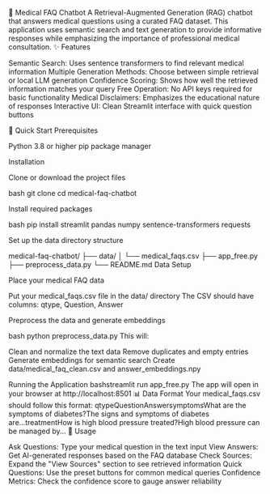 🏥 Medical FAQ Chatbot
A Retrieval-Augmented Generation (RAG) chatbot that answers medical questions using a curated FAQ dataset. This application uses semantic search and text generation to provide informative responses while emphasizing the importance of professional medical consultation.
✨ Features

Semantic Search: Uses sentence transformers to find relevant medical information
Multiple Generation Methods: Choose between simple retrieval or local LLM generation
Confidence Scoring: Shows how well the retrieved information matches your query
Free Operation: No API keys required for basic functionality
Medical Disclaimers: Emphasizes the educational nature of responses
Interactive UI: Clean Streamlit interface with quick question buttons

🚀 Quick Start
Prerequisites

Python 3.8 or higher
pip package manager

Installation

Clone or download the project files

bash   git clone <your-repo-url>
   cd medical-faq-chatbot

Install required packages

bash   pip install streamlit pandas numpy sentence-transformers requests

Set up the data directory structure

   medical-faq-chatbot/
   ├── data/
   │   └── medical_faqs.csv
   ├── app_free.py
   ├── preprocess_data.py
   └── README.md
Data Setup

Place your medical FAQ data

Put your medical_faqs.csv file in the data/ directory
The CSV should have columns: qtype, Question, Answer


Preprocess the data and generate embeddings

bash   python preprocess_data.py
This will:

Clean and normalize the text data
Remove duplicates and empty entries
Generate embeddings for semantic search
Create data/medical_faq_clean.csv and answer_embeddings.npy

Running the Application
bashstreamlit run app_free.py
The app will open in your browser at http://localhost:8501
📊 Data Format
Your medical_faqs.csv should follow this format:
qtypeQuestionAnswersymptomsWhat are the symptoms of diabetes?The signs and symptoms of diabetes are...treatmentHow is high blood pressure treated?High blood pressure can be managed by...
🎯 Usage

Ask Questions: Type your medical question in the text input
View Answers: Get AI-generated responses based on the FAQ database
Check Sources: Expand the "View Sources" section to see retrieved information
Quick Questions: Use the preset buttons for common medical queries
Confidence Metrics: Check the confidence score to gauge answer reliability

